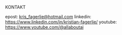 KONTAKT

epost: kris_fagerlie@hotmail.com
linkedin: https://www.linkedin.com/in/kristian-fagerlie/
youtube: https://www.youtube.com/@allaboutai